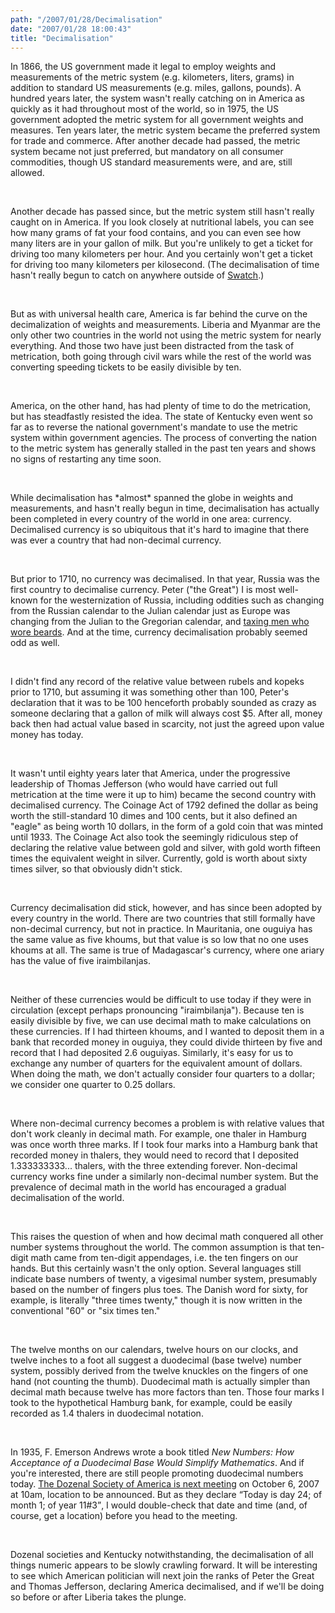 ```yaml
---
path: "/2007/01/28/Decimalisation" 
date: "2007/01/28 18:00:43" 
title: "Decimalisation" 
---
```

<p>In 1866, the US government made it legal to employ weights and measurements of the metric system (e.g. kilometers, liters, grams) in addition to standard US measurements (e.g. miles, gallons, pounds). A hundred years later, the system wasn't really catching on in America as quickly as it had throughout most of the world, so in 1975, the US government adopted the metric system for all government weights and measures. Ten years later, the metric system became the preferred system for trade and commerce. After another decade had passed, the metric system became not just preferred, but mandatory on all consumer commodities, though US standard measurements were, and are, still allowed.</p><br><p>Another decade has passed since, but the metric system still hasn't really caught on in America. If you look closely at nutritional labels, you can see how many grams of fat your food contains, and you can even see how many liters are in your gallon of milk. But you're unlikely to get a ticket for driving too many kilometers per hour. And you certainly won't get a ticket for driving too many kilometers per kilosecond. (The decimalisation of time hasn't really begun to catch on anywhere outside of <a href="http://en.wikipedia.org/wiki/Swatch_Internet_Time">Swatch</a>.)</p><br><p>But as with universal health care, America is far behind the curve on the decimalization of weights and measurements. Liberia and Myanmar are the only other two countries in the world not using the metric system for nearly everything. And those two have just been distracted from the task of metrication, both going through civil wars while the rest of the world was converting speeding tickets to be easily divisible by ten.</p><br><p>America, on the other hand, has had plenty of time to do the metrication, but has steadfastly resisted the idea. The state of Kentucky even went so far as to reverse the national government's mandate to use the metric system within government agencies. The process of converting the nation to the metric system has generally stalled in the past ten years and shows no signs of restarting any time soon.</p><br><p>While decimalisation has *almost* spanned the globe in weights and measurements, and hasn't really begun in time, decimalisation has actually been completed in every country of the world in one area: currency. Decimalised currency is so ubiquitous that it's hard to imagine that there was ever a country that had non-decimal currency.</p><br><p>But prior to 1710, no currency was decimalised. In that year, Russia was the first country to decimalise currency. Peter ("the Great") I is most well-known for the westernization of Russia, including oddities such as changing from the Russian calendar to the Julian calendar just as Europe was changing from the Julian to the Gregorian calendar, and <a href="http://www.anecdotage.com/index.php?aid=12420">taxing men who wore beards</a>. And at the time, currency decimalisation probably seemed odd as well.</p><br><p>I didn't find any record of the relative value between rubels and kopeks prior to 1710, but assuming it was something other than 100, Peter's declaration that it was to be 100 henceforth probably sounded as crazy as someone declaring that a gallon of milk will always cost $5. After all, money back then had actual value based in scarcity, not just the agreed upon value money has today.</p><br><p>It wasn't until eighty years later that America, under the progressive leadership of Thomas Jefferson (who would have carried out full metrication at the time were it up to him) became the second country with decimalised currency. The Coinage Act of 1792 defined the dollar as being worth the still-standard 10 dimes and 100 cents, but it also defined an "eagle" as being worth 10 dollars, in the form of a gold coin that was minted until 1933. The Coinage Act also took the seemingly ridiculous step of declaring the relative value between gold and silver, with gold worth fifteen times the equivalent weight in silver. Currently, gold is worth about sixty times silver, so that obviously didn't stick.</p><br><p>Currency decimalisation did stick, however, and has since been adopted by every country in the world. There are two countries that still formally have non-decimal currency, but not in practice. In Mauritania, one ouguiya has the same value as five khoums, but that value is so low that no one uses khoums at all. The same is true of Madagascar's currency, where one ariary has the value of five iraimbilanjas.</p><br><p>Neither of these currencies would be difficult to use today if they were in circulation (except perhaps pronouncing "iraimbilanja"). Because ten is easily divisible by five, we can use decimal math to make calculations on these currencies. If I had thirteen khoums, and I wanted to deposit them in a bank that recorded money in ouguiya, they could divide thirteen by five and record that I had deposited 2.6 ouguiyas. Similarly, it's easy for us to exchange any number of quarters for the equivalent amount of dollars. When doing the math, we don't actually consider four quarters to a dollar; we consider one quarter to 0.25 dollars.</p><br><p>Where non-decimal currency becomes a problem is with relative values that don't work cleanly in decimal math. For example, one thaler in Hamburg was once worth three marks. If I took four marks into a Hamburg bank that recorded money in thalers, they would need to record that I deposited 1.333333333... thalers, with the three extending forever. Non-decimal currency works fine under a similarly non-decimal number system. But the prevalence of decimal math in the world has encouraged a gradual decimalisation of the world.</p><br><p>This raises the question of when and how decimal math conquered all other number systems throughout the world. The common assumption is that ten-digit math came from ten-digit appendages, i.e. the ten fingers on our hands. But this certainly wasn't the only option. Several languages still indicate base numbers of twenty, a vigesimal number system, presumably based on the number of fingers plus toes. The Danish word for sixty, for example, is literally "three times twenty," though it is now written in the conventional "60" or "six times ten."</p><br><p>The twelve months on our calendars, twelve hours on our clocks, and twelve inches to a foot all suggest a duodecimal (base twelve) number system, possibly derived from the twelve knuckles on the fingers of one hand (not counting the thumb). Duodecimal math is actually simpler than decimal math because twelve has more factors than ten. Those four marks I took to the hypothetical Hamburg bank, for example, could be easily recorded as 1.4 thalers in duodecimal notation.</p><br><p>In 1935, F. Emerson Andrews wrote a book titled <cite>New Numbers: How Acceptance of a Duodecimal Base Would Simplify Mathematics</cite>. And if you're interested, there are still people promoting duodecimal numbers today. <a href="http://www.dozenal.org/index.php?u=34">The Dozenal Society of America is next meeting</a> on October 6, 2007 at 10am, location to be announced. But as they declare <q>Today is day 24; of month 1; of year 11#3</q>, I would double-check that date and time (and, of course, get a location) before you head to the meeting.</p><br><p>Dozenal societies and Kentucky notwithstanding, the decimalisation of all things numeric appears to be slowly crawling forward. It will be interesting to see which American politician will next join the ranks of Peter the Great and Thomas Jefferson, declaring America decimalised, and if we'll be doing so before or after Liberia takes the plunge.</p>